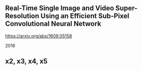 ## Real-Time Single Image and Video Super-Resolution Using an Efficient Sub-Pixel Convolutional Neural Network

https://arxiv.org/abs/1609.05158 

2016


## x2, x3, x4, x5